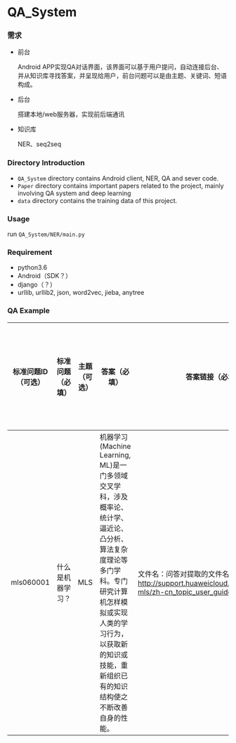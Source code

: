 # QA_System

### 需求
- 前台
	
	Android APP实现QA对话界面，该界面可以基于用户提问，自动连接后台、并从知识库寻找答案，并呈现给用户，前台问题可以是由主题、关键词、短语构成。
	
- 后台

	搭建本地/web服务器，实现前后端通讯
	
- 知识库

	NER、seq2seq
	
### Directory Introduction
- `QA_System` directory contains Android client, NER, QA and sever code.
- `Paper` directory contains important papers related to the project, mainly involving QA system and deep learning
- `data` directory contains the training data of this project.

### Usage

run `QA_System/NER/main.py`

### Requirement

- python3.6
- Android（SDK？）
- django（？）
- urllib, urllib2, json, word2vec, jieba, anytree

### QA Example
|标准问题ID（可选）|标准问题（必填）|主题（可选）|答案（必填）|答案链接（必填）|扩展问题（可选，一行一条，最多100条）|
|----------|--------|------|------|--------|---------------------|
|mls060001|什么是机器学习？|MLS|机器学习(Machine Learning, ML)是一门多领域交叉学科，涉及概率论、统计学、逼近论、凸分析、算法复杂度理论等多门学科。专门研究计算机怎样模拟或实现人类的学习行为，以获取新的知识或技能，重新组织已有的知识结构使之不断改善自身的性能。|文件名：问答对提取的文件名 http://support.huaweicloud.com/usermanual-mls/zh-cn_topic_user_guide.html|机器学习的概念？|